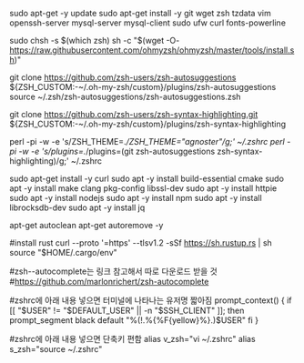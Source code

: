 sudo apt-get -y update
sudo apt-get install -y git wget zsh tzdata vim openssh-server mysql-server mysql-client sudo ufw curl fonts-powerline

sudo chsh -s $(which zsh)
sh -c "$(wget -O- https://raw.githubusercontent.com/ohmyzsh/ohmyzsh/master/tools/install.sh)"

git clone https://github.com/zsh-users/zsh-autosuggestions ${ZSH_CUSTOM:-~/.oh-my-zsh/custom}/plugins/zsh-autosuggestions
source ~/.zsh/zsh-autosuggestions/zsh-autosuggestions.zsh

git clone https://github.com/zsh-users/zsh-syntax-highlighting.git ${ZSH_CUSTOM:-~/.oh-my-zsh/custom}/plugins/zsh-syntax-highlighting


 perl -pi -w -e 's/ZSH_THEME=.*/ZSH_THEME="agnoster"/g;' ~/.zshrc 
 perl -pi -w -e 's/plugins=.*/plugins=(git zsh-autosuggestions zsh-syntax-highlighting)/g;' ~/.zshrc

sudo apt-get install -y curl
sudo apt -y install build-essential cmake
sudo apt -y install make clang pkg-config libssl-dev
sudo apt -y install httpie
sudo apt -y install nodejs
sudo apt -y install npm
sudo apt -y install librocksdb-dev
sudo apt -y install jq


apt-get autoclean 
apt-get autoremove -y 



#install rust
curl --proto '=https' --tlsv1.2 -sSf https://sh.rustup.rs | sh
source "$HOME/.cargo/env"


#zsh--autocomplete는 링크 참고해서 따로 다운로드 받을 것
#https://github.com/marlonrichert/zsh-autocomplete


#zshrc에 아래 내용 넣으면 터미널에 나타나는 유저명 짧아짐
prompt_context() {
  if [[ "$USER" != "$DEFAULT_USER" || -n "$SSH_CLIENT" ]]; then
    prompt_segment black default "%(!.%{%F{yellow}%}.)$USER"
  fi
}

#zshrc에 아래 내용 넣으면 단축키 편함
alias v_zsh="vi ~/.zshrc"
alias s_zsh="source ~/.zshrc"


